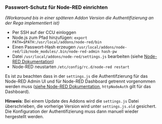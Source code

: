 ### Passwort-Schutz für Node-RED einrichten

_(Workaround bis in einer späteren Addon Version die Authentifizierung an der Rega implementiert ist)_

* Per SSH auf der CCU einloggen
* Node.js zum Pfad hinzufügen: `export PATH=$PATH:/usr/local/addons/node-red/bin`
* Einen Passwort-Hash erzeugen `/usr/local/addons/node-red/lib/node_modules/.bin/node-red-admin hash-pw`
* Datei `/usr/local/addons/node-red/settings.js` bearbeiten (siehe [Node-RED Dokumentation](https://nodered.org/docs/security#usernamepassword-based-authentication))
* Node-RED neustarten `/etc/config/rc.d/node-red restart`

Es ist zu beachten dass in der `settings.js` die Authentifzierung für das Node-RED Admin UI und für Node-RED Dashboard getrennt vorgenommen werden muss ([siehe Node-RED Dokumentation](https://nodered.org/docs/security#http-node-security), `httpNodeAuth` gilt für das Dashboard).

__Hinweis__: Bei einem Update des Addons wird die `settings.js` Datei überschrieben, die vorherige Version wird unter `settings.js.old` gesichert. Die Konfiguration der Authentifizierung muss dann manuell wieder hergestellt werden.
